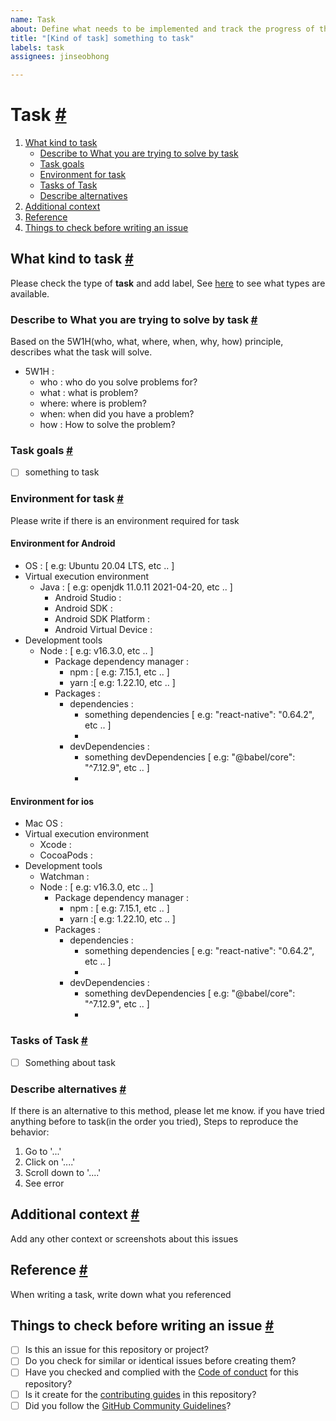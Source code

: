 ```yaml
---
name: Task
about: Define what needs to be implemented and track the progress of the task
title: "[Kind of task] something to task"
labels: task
assignees: jinseobhong

---
```


# Task <a href="#task" id="task">#</a>

1. [What kind to task](#what-kind-to-task)
    - [Describe to What you are trying to solve by task](#describe-to-what-you-are-trying-to-solve-by-task)
    - [Task goals](#task-goals)
    - [Environment for task](#environment-for-task)
    - [Tasks of Task](#tasks-of-task)
    - [Describe alternatives](#describe-alternatives)
2. [Additional context](#additional-context)
3. [Reference](#reference)
4. [Things to check before writing an issue](#things-to-check-before-writing-an-issue)

##  What kind to task <a href="#what-kind-of-task" id="what-kind-of-task">#</a>

Please check the type of **task** and add label, See [here](../blob/master/CONTRIBUTING.md#how-to-create-issue-about-task) to see what types are available.

### Describe to What you are trying to solve by task  <a href="#describe-to-what-you-are-trying-to-solve-by-task" id="describe-to-what-you-are-trying-to-solve-by-task">#</a>

Based on the 5W1H(who, what, where, when, why, how) principle, describes what the task will solve.
- 5W1H :
   - who : who do you solve problems for?
   - what : what is problem?
   - where: where is problem?
   - when: when did you have a problem?
   - how : How to solve the problem?
 
### Task goals <a href="#task-goals" id="Task-goals">#</a>

- [ ] something to task

### Environment for task <a href="#environment-for-task" id="environment-for-task">#</a>

Please write if there is an environment required for task 

#### Environment for Android
- OS : [ e.g: Ubuntu 20.04 LTS, etc .. ]
- Virtual execution environment
    - Java : [ e.g: openjdk 11.0.11 2021-04-20, etc .. ]
        - Android Studio :
        - Android SDK :
        - Android SDK Platform :
        - Android Virtual Device :
- Development tools
    - Node : [ e.g: v16.3.0, etc .. ]
        - Package dependency manager :
            - npm : [ e.g: 7.15.1, etc .. ]
            - yarn :[ e.g: 1.22.10, etc .. ]
        - Packages :
            - dependencies :
                - something dependencies [ e.g: "react-native": "0.64.2", etc .. ]
                -
            - devDependencies :
                - something devDependencies [ e.g: "@babel/core": "^7.12.9", etc .. ]
                -

#### Environment for ios
- Mac OS :
- Virtual execution environment
    - Xcode :
    - CocoaPods :
- Development tools
    - Watchman :
    - Node : [ e.g: v16.3.0, etc .. ]
        - Package dependency manager :
            - npm : [ e.g: 7.15.1, etc .. ]
            - yarn :[ e.g: 1.22.10, etc .. ]
        - Packages :
            - dependencies :
                - something dependencies [ e.g: "react-native": "0.64.2", etc .. ]
                -
            - devDependencies :
                - something devDependencies [ e.g: "@babel/core": "^7.12.9", etc .. ]
                -

### Tasks of Task <a href="#tasks-of-task" id="tasks-of-task">#</a>

- [ ] Something about task

### Describe alternatives <a href="#describe-alternatives" id="describe-alternatives">#</a>

If there is an alternative to this method, please let me know. if you have tried anything before to task(in the order you tried), Steps to reproduce the behavior:
1. Go to '...'
2. Click on '....'
3. Scroll down to '....'
4. See error

## Additional context <a href="#additional-context" id="additional-context">#</a>

Add any other context or screenshots about this issues

## Reference <a href="#reference" id="reference">#</a>

When writing a task, write down what you referenced

## Things to check before writing an issue <a href="#things-to-check-before-writing-an-issue" id="things-to-check-before-writing-an-issue">#</a>
- [ ] Is this an issue for this repository or project?
- [ ] Do you check for similar or identical issues before creating them?
- [ ] Have you checked and complied with the [Code of conduct](../blob/master/CODE_OF_CONDUCT.md) for this repository?
- [ ] Is it create for the [contributing guides](../blob/master/CONTRIBUTING.md) in this repository?
- [ ] Did you follow the [GitHub Community Guidelines](https://docs.github.com/articles/github-community-guidelines)?
